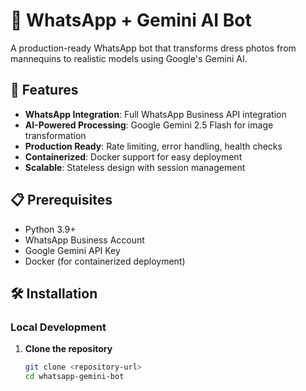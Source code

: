 # 🤖 WhatsApp + Gemini AI Bot

A production-ready WhatsApp bot that transforms dress photos from mannequins to realistic models using Google's Gemini AI.

## 🚀 Features

- **WhatsApp Integration**: Full WhatsApp Business API integration
- **AI-Powered Processing**: Google Gemini 2.5 Flash for image transformation
- **Production Ready**: Rate limiting, error handling, health checks
- **Containerized**: Docker support for easy deployment
- **Scalable**: Stateless design with session management

## 📋 Prerequisites

- Python 3.9+
- WhatsApp Business Account
- Google Gemini API Key
- Docker (for containerized deployment)

## 🛠️ Installation

### Local Development

1. **Clone the repository**
   ```bash
   git clone <repository-url>
   cd whatsapp-gemini-bot